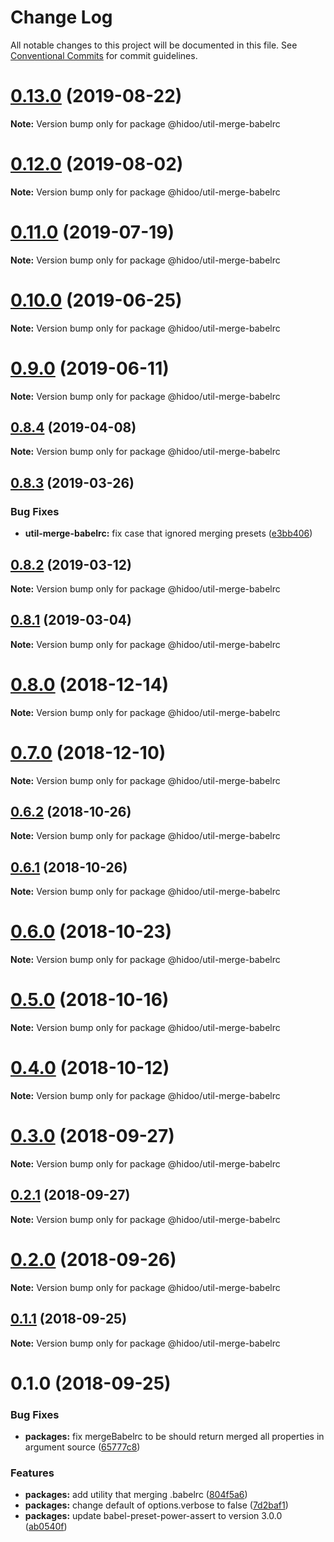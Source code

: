# Change Log

All notable changes to this project will be documented in this file.
See [Conventional Commits](https://conventionalcommits.org) for commit guidelines.

# [0.13.0](https://github.com/hidoo/gulp-project/compare/v0.12.0...v0.13.0) (2019-08-22)

**Note:** Version bump only for package @hidoo/util-merge-babelrc





# [0.12.0](https://github.com/hidoo/gulp-project/compare/v0.11.0...v0.12.0) (2019-08-02)

**Note:** Version bump only for package @hidoo/util-merge-babelrc





# [0.11.0](https://github.com/hidoo/gulp-project/compare/v0.10.0...v0.11.0) (2019-07-19)

**Note:** Version bump only for package @hidoo/util-merge-babelrc





# [0.10.0](https://github.com/hidoo/gulp-project/compare/v0.9.0...v0.10.0) (2019-06-25)

**Note:** Version bump only for package @hidoo/util-merge-babelrc





# [0.9.0](https://github.com/hidoo/gulp-project/compare/v0.8.4...v0.9.0) (2019-06-11)

**Note:** Version bump only for package @hidoo/util-merge-babelrc





## [0.8.4](https://github.com/hidoo/gulp-project/compare/v0.8.3...v0.8.4) (2019-04-08)

**Note:** Version bump only for package @hidoo/util-merge-babelrc





## [0.8.3](https://github.com/hidoo/gulp-project/compare/v0.8.2...v0.8.3) (2019-03-26)


### Bug Fixes

* **util-merge-babelrc:** fix case that ignored merging presets ([e3bb406](https://github.com/hidoo/gulp-project/commit/e3bb406))





## [0.8.2](https://github.com/hidoo/gulp-project/compare/v0.8.1...v0.8.2) (2019-03-12)

**Note:** Version bump only for package @hidoo/util-merge-babelrc





## [0.8.1](https://github.com/hidoo/gulp-project/compare/v0.8.0...v0.8.1) (2019-03-04)

**Note:** Version bump only for package @hidoo/util-merge-babelrc





# [0.8.0](https://github.com/hidoo/gulp-project/compare/v0.7.0...v0.8.0) (2018-12-14)

**Note:** Version bump only for package @hidoo/util-merge-babelrc





# [0.7.0](https://github.com/hidoo/gulp-project/compare/v0.6.2...v0.7.0) (2018-12-10)

**Note:** Version bump only for package @hidoo/util-merge-babelrc





## [0.6.2](https://github.com/hidoo/gulp-project/compare/v0.6.1...v0.6.2) (2018-10-26)

**Note:** Version bump only for package @hidoo/util-merge-babelrc





## [0.6.1](https://github.com/hidoo/gulp-project/compare/v0.6.0...v0.6.1) (2018-10-26)

**Note:** Version bump only for package @hidoo/util-merge-babelrc





# [0.6.0](https://github.com/hidoo/gulp-project/compare/v0.5.0...v0.6.0) (2018-10-23)

**Note:** Version bump only for package @hidoo/util-merge-babelrc





# [0.5.0](https://github.com/hidoo/gulp-project/compare/v0.4.0...v0.5.0) (2018-10-16)

**Note:** Version bump only for package @hidoo/util-merge-babelrc





# [0.4.0](https://github.com/hidoo/gulp-project/compare/v0.3.0...v0.4.0) (2018-10-12)

**Note:** Version bump only for package @hidoo/util-merge-babelrc





<a name="0.3.0"></a>
# [0.3.0](https://github.com/hidoo/gulp-project/compare/v0.2.1...v0.3.0) (2018-09-27)

**Note:** Version bump only for package @hidoo/util-merge-babelrc





<a name="0.2.1"></a>
## [0.2.1](https://github.com/hidoo/gulp-project/compare/v0.2.0...v0.2.1) (2018-09-27)

**Note:** Version bump only for package @hidoo/util-merge-babelrc





<a name="0.2.0"></a>
# [0.2.0](https://github.com/hidoo/gulp-project/compare/v0.1.1...v0.2.0) (2018-09-26)

**Note:** Version bump only for package @hidoo/util-merge-babelrc





<a name="0.1.1"></a>
## [0.1.1](https://github.com/hidoo/gulp-project/compare/v0.1.0...v0.1.1) (2018-09-25)

**Note:** Version bump only for package @hidoo/util-merge-babelrc





<a name="0.1.0"></a>
# 0.1.0 (2018-09-25)


### Bug Fixes

* **packages:** fix mergeBabelrc to be should return merged all properties in argument source ([65777c8](https://github.com/hidoo/gulp-project/commit/65777c8))


### Features

* **packages:** add utility that merging .babelrc ([804f5a6](https://github.com/hidoo/gulp-project/commit/804f5a6))
* **packages:** change default of options.verbose to false ([7d2baf1](https://github.com/hidoo/gulp-project/commit/7d2baf1))
* **packages:** update babel-preset-power-assert to version 3.0.0 ([ab0540f](https://github.com/hidoo/gulp-project/commit/ab0540f))
